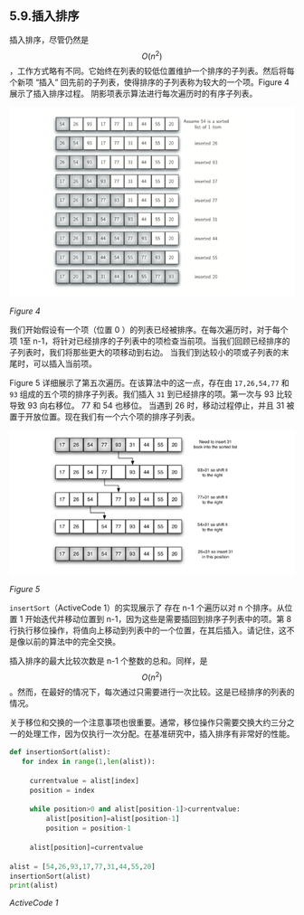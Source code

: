 ## 5.9.插入排序

插入排序，尽管仍然是 $$O(n^2)$$，工作方式略有不同。它始终在列表的较低位置维护一个排序的子列表。然后将每个新项 “插入” 回先前的子列表，使得排序的子列表称为较大的一个项。Figure 4 展示了插入排序过程。 阴影项表示算法进行每次遍历时的有序子列表。

![5.9.插入排序.figure4](assets/5.9.%E6%8F%92%E5%85%A5%E6%8E%92%E5%BA%8F.figure4.png)

*Figure 4*

我们开始假设有一个项（位置 0 ）的列表已经被排序。在每次遍历时，对于每个项 1至 n-1，将针对已经排序的子列表中的项检查当前项。当我们回顾已经排序的子列表时，我们将那些更大的项移动到右边。 当我们到达较小的项或子列表的末尾时，可以插入当前项。

Figure 5 详细展示了第五次遍历。在该算法中的这一点，存在由 `17,26,54,77` 和 `93` 组成的五个项的排序子列表。我们插入 `31` 到已经排序的项。第一次与 93 比较导致 93 向右移位。 77 和 54 也移位。 当遇到 26 时，移动过程停止，并且 31 被置于开放位置。现在我们有一个六个项的排序子列表。

![5.9.插入排序.figure5](assets/5.9.%E6%8F%92%E5%85%A5%E6%8E%92%E5%BA%8F.figure5.png)

*Figure 5*

`insertSort`（ActiveCode 1）的实现展示了 存在 n-1 个遍历以对 n 个排序。从位置 1 开始迭代并移动位置到 n-1，因为这些是需要插回到排序子列表中的项。第 8 行执行移位操作，将值向上移动到列表中的一个位置，在其后插入。请记住，这不是像以前的算法中的完全交换。

插入排序的最大比较次数是 n-1 个整数的总和。同样，是 $$O(n^2)$$。然而，在最好的情况下，每次通过只需要进行一次比较。这是已经排序的列表的情况。

关于移位和交换的一个注意事项也很重要。通常，移位操作只需要交换大约三分之一的处理工作，因为仅执行一次分配。在基准研究中，插入排序有非常好的性能。

```python
def insertionSort(alist):
   for index in range(1,len(alist)):

     currentvalue = alist[index]
     position = index

     while position>0 and alist[position-1]>currentvalue:
         alist[position]=alist[position-1]
         position = position-1

     alist[position]=currentvalue

alist = [54,26,93,17,77,31,44,55,20]
insertionSort(alist)
print(alist)

```

*ActiveCode 1*
